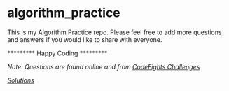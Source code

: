 # algorithm_practice
This is my Algorithm Practice repo. Please feel free to add more questions and answers if you would like to share with everyone.

********* Happy Coding *********

*Note: Questions are found online and from [CodeFights Challenges](https://codefights.com/challenges)*

*[Solutions](https://github.com/tkhuynh/algorithm_practice/tree/master/solutions)*
